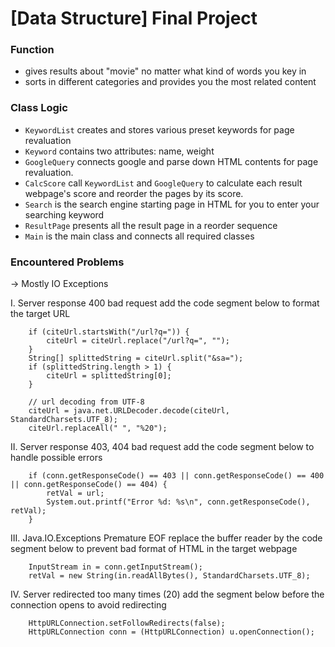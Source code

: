# [Data Structure] Final Project
### Function
* gives results about "movie" no matter what kind of words you key in
* sorts in different categories and provides you the most related content

### Class Logic
* `KeywordList` creates and stores various preset keywords for page revaluation
* `Keyword` contains two attributes: name, weight
* `GoogleQuery` connects google and parse down HTML contents for page revaluation.
* `CalcScore` call `KeywordList` and `GoogleQuery` to calculate each result webpage's score and reorder the pages by its score.
* `Search` is the search engine starting page in HTML for you to enter your searching keyword
* `ResultPage` presents all the result page in a reorder sequence
* `Main` is the main class and connects all required classes

### Encountered Problems
→ Mostly IO Exceptions

I. Server response 400 bad request
	add the code segment below to format the target URL
	
		if (citeUrl.startsWith("/url?q=")) {
			citeUrl = citeUrl.replace("/url?q=", "");
		}
		String[] splittedString = citeUrl.split("&sa=");
		if (splittedString.length > 1) {
			citeUrl = splittedString[0];
		}
	
		// url decoding from UTF-8
		citeUrl = java.net.URLDecoder.decode(citeUrl, StandardCharsets.UTF_8);
		citeUrl.replaceAll(" ", "%20");
		
II. Server response 403, 404 bad request
	add the code segment below to handle possible errors

		if (conn.getResponseCode() == 403 || conn.getResponseCode() == 400 || conn.getResponseCode() == 404) {
			retVal = url;
			System.out.printf("Error %d: %s\n", conn.getResponseCode(), retVal);
		}
		
III. Java.IO.Exceptions Premature EOF
	replace the buffer reader by the code segment below to prevent bad format of HTML in the target webpage
	
		InputStream in = conn.getInputStream();
		retVal = new String(in.readAllBytes(), StandardCharsets.UTF_8); 
			
IV. Server redirected too many times (20)
	add the segment below before the connection opens to avoid redirecting
	
		HttpURLConnection.setFollowRedirects(false);
		HttpURLConnection conn = (HttpURLConnection) u.openConnection();
